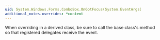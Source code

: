 ```yaml
---
uid: System.Windows.Forms.ComboBox.OnGotFocus(System.EventArgs)
additional_notes.overrides: *content
---
```


<p>When overriding <xref href="System.Windows.Forms.ComboBox.OnGotFocus(System.EventArgs)"></xref> in a derived class, be sure to call the base class's <xref href="System.Windows.Forms.ComboBox.OnGotFocus(System.EventArgs)"></xref> method so that registered delegates receive the event.</p>


